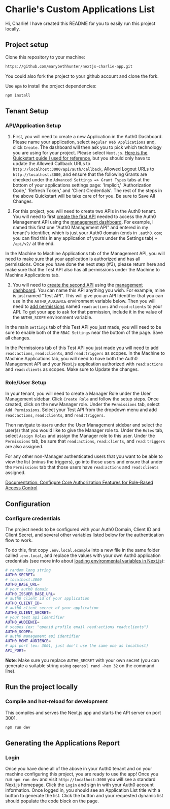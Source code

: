 # Charlie's Custom Applications List

Hi, Charlie! I have created this README for you to easily run this project locally.

## Project setup

Clone this repository to your machine:

```bash
https://github.com/marybethhunter/nextjs-charlie-app.git
```

You could also fork the project to your github account and clone the fork.

Use `npm` to install the project dependencies:

```bash
npm install
```

## Tenant Setup

### API/Application Setup

1. First, you will need to create a new Application in the Auth0 Dashboard. Please name your application, select `Regular Web Applications` and, click `Create`. The dashboard will then ask you to pick which technology you are using for your project. Please select `Next.js`. [Here is the Quickstart guide I used for reference](https://auth0.com/docs/quickstart/webapp/nextjs/01-login), but you should only have to update the Allowed Callback URLs to `http://localhost:3000/api/auth/callback`, Allowed Logout URLs to `http://localhost:3000`, and ensure that the following Grants are checked under the `Advanced Settings => Grant Types` tabs at the bottom of your applications settings page: 'Implicit,' 'Authorization Code,' 'Refresh Token,' and 'Client Credentials'. The rest of the steps in the above Quickstart will be take care of for you. Be sure to Save All Changes.

2. For this project, you will need to create two APIs in the Auth0 tenant. You will need to first [create the first API](https://auth0.com/docs/authorization/apis) needed to access the Auth0 Management API using the [management dashboard](https://manage.auth0.com/#/apis). For example, I named this first one "Auth0 Management API" and entered in my tenant's identifier, which is just your Auth0 domain (ends in `.auth0.com`; you can find this in any application of yours under the Settings tab) + `/api/v2/` at the end.

In the Machine to Machine Applications tab of the Management API, you will need to make sure that your application is authorized and has all permissions. Once you have done the next step (#3), please return here and make sure that the Test API also has all permissions under the Machine to Machine Applications tab.

3. You will need to [create the second API](https://auth0.com/docs/authorization/apis) using the [management dashboard](https://manage.auth0.com/#/apis). You can name this API anything you wish. For example, mine is just named "Test API". This will give you an API Identifier that you can use in the `AUTH0_AUDIENCE` environment variable below. Then you will need to [add permissions](https://auth0.com/docs/get-started/dashboard/add-api-permissions) named `read:actions` and `read:clients` to your API. To get your app to ask for that permission, include it in the value of the `AUTH0_SCOPE` environment variable.

In the main `Settings` tab of this Test API you just made, you will need to be sure to enable both of the `RBAC Settings` near the bottom of the page. Save all changes.

In the Permissions tab of this Test API you just made you will need to add `read:actions`, `read:clients`, and `read:triggers` as scopes. In the Machine to Machine Applications tab, you will need to have both the Auth0 Management API and your Next.js application authorized with `read:actions` and `read:clients` as scopes. Make sure to Update the changes.

### Role/User Setup

In your tenant, you will need to create a Manager Role under the User Management sidebar. Click `Create Role` and follow the setup steps. Once created, click on the new Manager role. Under the `Permissions` tab, select `Add Permissions`. Select your Test API from the dropdown menu and add `read:actions`, `read:clients`, and `read:triggers`.

Then navigate to `Users` under the User Management sidebar and select the user(s) that you would like to give the Manager role to. Under the `Roles` tab, select `Assign Roles` and assign the Manager role to this user. Under the `Permissions` tab, be sure that `read:actions`, `read:clients`, and `read:triggers` are also assigned.

For any other non-Manager authenticated users that you want to be able to view the list (minus the triggers), go into those users and ensure that under the `Permissions` tab that those users have `read:actions` and `read:clients` assigned.

[Documentation: Configure Core Authorization Features for Role-Based Access Control](https://auth0.com/docs/manage-users/access-control/configure-core-rbac)

## Configuration

### Configure credentials

The project needs to be configured with your Auth0 Domain, Client ID and Client Secret, and several other variables listed below for the authentication flow to work.

To do this, first copy `.env.local.example` into a new file in the same folder called `.env.local`, and replace the values with your own Auth0 application credentials (see more info about [loading environmental variables in Next.js](https://nextjs.org/docs/basic-features/environment-variables)):

```sh
# random long string
AUTH0_SECRET=
# localhost:3000
AUTH0_BASE_URL=
# your auth0 domain
AUTH0_ISSUER_BASE_URL=
# auth0 client id of your application
AUTH0_CLIENT_ID=
# auth0 client secret of your application
AUTH0_CLIENT_SECRET=
# your test api identifier
AUTH0_AUDIENCE=
# scopes (ex: "openid profile email read:actions read:clients")
AUTH0_SCOPE=
# auth0 management api identifier
AUTH0_MGMT_AUDIENCE=
# api port (ex: 3001, just don't use the same one as localhost)
API_PORT=
```

**Note**: Make sure you replace `AUTH0_SECRET` with your own secret (you can generate a suitable string using `openssl rand -hex 32` on the command line).

## Run the project locally

### Compile and hot-reload for development

This compiles and serves the Next.js app and starts the API server on port 3001.

```bash
npm run dev
```

## Generating the Applications Report

### Login

Once you have done all of the above in your Auth0 tenant and on your machine configuring this project, you are ready to use the app! Once you run `npm run dev` and visit `http://localhost:3000` you will see a standard Next.js homepage. Click the `Login` and sign in with your Auth0 account information. Once logged in, you should see an Application List title with a button to generate the list. Click the button and your requested dynamic list should populate the code block on the page.
